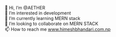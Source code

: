 👋 Hi, I’m @AETHER  
👀 I’m interested in development  
🌱 I’m currently learning MERN stack  
💞️ I’m looking to collaborate on MERN STACK  
📫 How to reach me www.himeshbhandari.com.np  


<!---
AETHER010/AETHER010 is a ✨ special ✨ repository because its `README.md` (this file) appears on your GitHub profile.
You can click the Preview link to take a look at your changes.
--->
